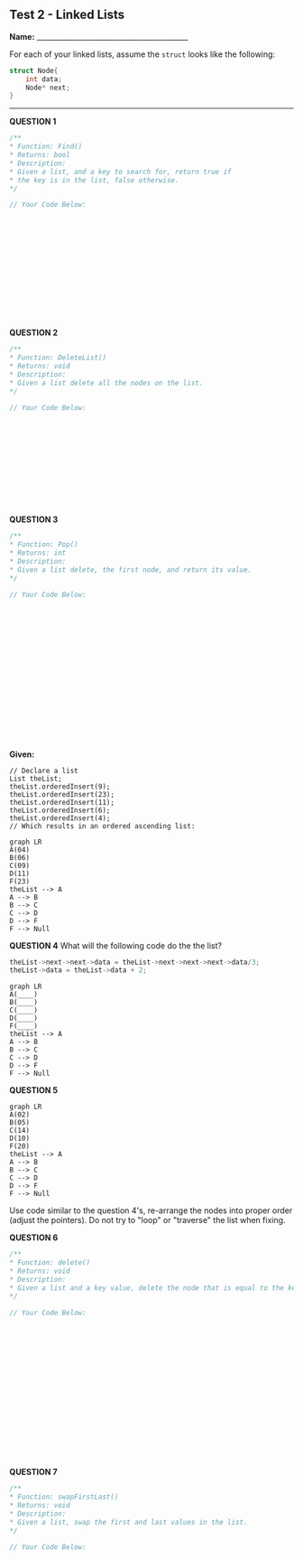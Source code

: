 ## Test 2 - Linked Lists  

**Name:** __________________________________________


For each of your linked lists, assume the `struct` looks like the following:
```cpp  
struct Node{  
    int data;  
    Node* next;  
}  
```  
----  

**QUESTION 1** 

```cpp  
/**  
* Function: Find()  
* Returns: bool  
* Description: 
* Given a list, and a key to search for, return true if 
* the key is in the list, false otherwise.  
*/  

// Your Code Below:  
















```  

**QUESTION 2** 
```cpp  
/**  
* Function: DeleteList()  
* Returns: void  
* Description: 
* Given a list delete all the nodes on the list.  
*/  

// Your Code Below:  














``` 

**QUESTION 3** 

```cpp  
/**  
* Function: Pop()  
* Returns: int  
* Description: 
* Given a list delete, the first node, and return its value. 
*/  

// Your Code Below:  




















``` 

**Given:** 

```
// Declare a list
List theList;
theList.orderedInsert(9);
theList.orderedInsert(23);
theList.orderedInsert(11);
theList.orderedInsert(6);
theList.orderedInsert(4);
// Which results in an ordered ascending list:
```
```mermaid
graph LR
A(04)
B(06)
C(09)
D(11)
F(23)
theList --> A
A --> B
B --> C
C --> D
D --> F
F --> Null
```

**QUESTION 4**
What will the following code do the the list? 

```cpp
theList->next->next->data = theList->next->next->next->data/3;
theList->data = theList->data + 2;
```

```mermaid
graph LR
A(____)
B(____)
C(____)
D(____)
F(____)
theList --> A
A --> B
B --> C
C --> D
D --> F
F --> Null
```

**QUESTION 5**

```mermaid
graph LR
A(02)
B(05)
C(14)
D(10)
F(20)
theList --> A
A --> B
B --> C
C --> D
D --> F
F --> Null
```

Use code similar to the question 4's, re-arrange the nodes into proper order (adjust the pointers). Do not try to "loop" or "traverse" the list when fixing.

**QUESTION 6**

```cpp  
/**  
* Function: delete()  
* Returns: void  
* Description: 
* Given a list and a key value, delete the node that is equal to the key.
*/  

// Your Code Below:  




















``` 


**QUESTION 7**

```cpp  
/**  
* Function: swapFirstLast()  
* Returns: void  
* Description: 
* Given a list, swap the first and last values in the list.
*/  

// Your Code Below:  




















``` 
